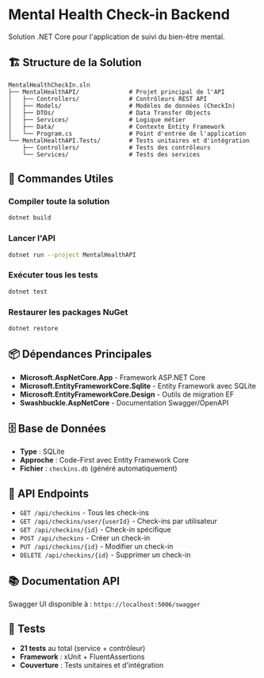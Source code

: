 # Mental Health Check-in Backend

Solution .NET Core pour l'application de suivi du bien-être mental.

## 🏗️ Structure de la Solution

```
MentalHealthCheckIn.sln
├── MentalHealthAPI/              # Projet principal de l'API
│   ├── Controllers/              # Contrôleurs REST API
│   ├── Models/                   # Modèles de données (CheckIn)
│   ├── DTOs/                     # Data Transfer Objects
│   ├── Services/                 # Logique métier
│   ├── Data/                     # Contexte Entity Framework
│   └── Program.cs                # Point d'entrée de l'application
└── MentalHealthAPI.Tests/        # Tests unitaires et d'intégration
    ├── Controllers/              # Tests des contrôleurs
    └── Services/                 # Tests des services
```

## 🚀 Commandes Utiles

### Compiler toute la solution
```bash
dotnet build
```

### Lancer l'API
```bash
dotnet run --project MentalHealthAPI
```

### Exécuter tous les tests
```bash
dotnet test
```

### Restaurer les packages NuGet
```bash
dotnet restore
```

## 📦 Dépendances Principales

- **Microsoft.AspNetCore.App** - Framework ASP.NET Core
- **Microsoft.EntityFrameworkCore.Sqlite** - Entity Framework avec SQLite
- **Microsoft.EntityFrameworkCore.Design** - Outils de migration EF
- **Swashbuckle.AspNetCore** - Documentation Swagger/OpenAPI

## 🗄️ Base de Données

- **Type** : SQLite
- **Approche** : Code-First avec Entity Framework Core
- **Fichier** : `checkins.db` (généré automatiquement)

## 🔗 API Endpoints

- `GET /api/checkins` - Tous les check-ins
- `GET /api/checkins/user/{userId}` - Check-ins par utilisateur
- `GET /api/checkins/{id}` - Check-in spécifique
- `POST /api/checkins` - Créer un check-in
- `PUT /api/checkins/{id}` - Modifier un check-in
- `DELETE /api/checkins/{id}` - Supprimer un check-in

## 📚 Documentation API

Swagger UI disponible à : `https://localhost:5006/swagger`

## 🧪 Tests

- **21 tests** au total (service + contrôleur)
- **Framework** : xUnit + FluentAssertions
- **Couverture** : Tests unitaires et d'intégration